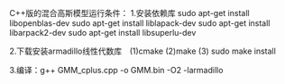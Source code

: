 C++版的混合高斯模型运行条件：
1.安装依赖库
sudo apt-get install libopenblas-dev
sudo apt-get install liblapack-dev
sudo apt-get install libarpack2-dev
sudo apt-get install libsuperlu-dev

2.下载安装armadillo线性代数库　(1)cmake (2)make (3) sudo make install

3.编译：g++ GMM_cplus.cpp -o GMM.bin -O2 -larmadillo
